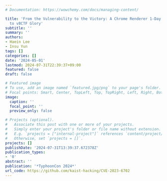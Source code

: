 ```yaml
---
# Documentation: https://wowchemy.com/docs/managing-content/

title: 'From the Vulnerability to the Victory: A Chrome Renderer 1-Day Exploit’s Journey
  to v8CTF Glory'
subtitle: ''
summary: ''
authors:
- Haein Lee
- Insu Yun
tags: []
categories: []
date: '2024-05-01'
lastmod: 2024-07-31T22:39:37+09:00
featured: false
draft: false

# Featured image
# To use, add an image named `featured.jpg/png` to your page's folder.
# Focal points: Smart, Center, TopLeft, Top, TopRight, Left, Right, BottomLeft, Bottom, BottomRight.
image:
  caption: ''
  focal_point: ''
  preview_only: false

# Projects (optional).
#   Associate this post with one or more of your projects.
#   Simply enter your project's folder or file name without extension.
#   E.g. `projects = ["internal-project"]` references `content/project/deep-learning/index.md`.
#   Otherwise, set `projects = []`.
projects: []
publishDate: '2024-07-31T13:39:37.672378Z'
publication_types:
- '0'
abstract: ''
publication: '*TyphoonCon 2024*'
url_code: https://github.com/kaist-hacking/CVE-2023-6702
---
```

